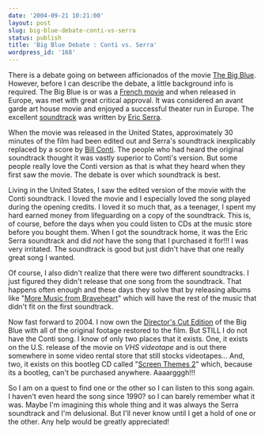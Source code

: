 ```yaml
---
date: '2004-09-21 10:21:00'
layout: post
slug: big-blue-debate-conti-vs-serra
status: publish
title: 'Big Blue Debate : Conti vs. Serra'
wordpress_id: '168'
---
```


There is a debate going on between afficionados of the movie [The Big Blue](http://www.forkbender.com/content/key,78d887737356483ebd26f376f1bba1cb.htm). However, before I can describe the debate, a little background info is required. The Big Blue is or was a [French movie](http://www.imdb.com/title/tt0095250/) and when released in Europe, was met with great critical approval. It was considered an avant garde art house movie and enjoyed a successful theater run in Europe. The excellent [soundtrack](http://www.moviemusic.com/CD/bigblue.html) was written by [Eric Serra](http://www.ericserra.com/).  

  

When the movie was released in the United States, approximately 30 minutes of the film had been edited out and Serra's soundtrack inexplicably replaced by a score by [Bill Conti](http://www.weinholz.claranet.de/bconti.html). The people who had heard the original soundtrack thought it was vastly superior to Conti's version. But some people really love the Conti version as that is what they heard when they first saw the movie. The debate is over which soundtrack is best.  

  

Living in the United States, I saw the edited version of the movie with the Conti soundtrack. I loved the movie and I especially loved the song played during the opening credits. I loved it so much that, as a teenager, I spent my hard earned money from lifeguarding on a copy of the soundtrack. This is, of course, before the days when you could listen to CDs at the music store before you bought them. When I got the soundtrack home, it was the Eric Serra soundtrack and did *not* have the song that I purchased it for!!! I was very irritated. The soundtrack is good but just didn't have that one really great song I wanted.  

  

Of course, I also didn't realize that there were two different soundtracks. I just figured they didn't release that one song from the soundtrack. That happens often enough and these days they solve that by releasing albums like "[More Music from Braveheart](http://www.amazon.com/exec/obidos/tg/detail/-/B0000041NZ/ref=pd_sim_music_2/102-2063861-5035314?v=glance&s=music)" which will have the rest of the music that didn't fit on the first soundtrack.  

  

Now fast forward to 2004. I now own the [Director's Cut Edition](http://www.amazon.com/exec/obidos/tg/detail/-/B00004TWZF/qid=1095780333/sr=8-1/ref=pd_csp_1/102-2063861-5035314?v=glance&s=dvd&n=507846) of the Big Blue with all of the original footage restored to the film. But STILL I do not have the Conti song. I know of only two places that it exists. One, it exists on the U.S. release of the movie on *VHS videotape* and is out there somewhere in some video rental store that still stocks videotapes... And, two, it exists on this bootleg CD called "[Screen Themes 2](http://www.soundtrackcollector.com/catalog/soundtrackdetail.php?movieid=47032)" which, because its a bootleg, can't be purchased anywhere. Aaaargggh!!!  

  

So I am on a quest to find one or the other so I can listen to this song again. I haven't even heard the song since 1990? so I can barely remember what it was. Maybe I'm imagining this whole thing and it was always the Serra soundtrack and I'm delusional. But I'll never know until I get a hold of one or the other. Any help would be greatly appreciated!

